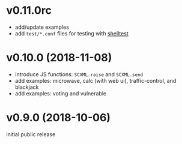 # v0.11.0rc

- add/update examples
- add `test/*.conf` files for testing with [shelltest](https://github.com/simonmichael/shelltestrunner)

# v0.10.0 (2018-11-08)

- introduce JS functions: `SCXML.raise` and `SCXML.send`
- add examples: microwave, calc (with web ui), traffic-control, and blackjack
- add examples: voting and vulnerable

# v0.9.0 (2018-10-06)

initial public release
